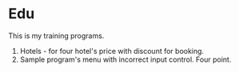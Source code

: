 # Edu
This is my training programs.
1. Hotels - for four hotel's price with discount for booking.
2. Sample program's menu with incorrect input control. Four point.
